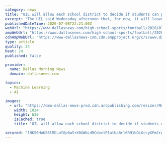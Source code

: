 ```yaml
---
category: news
title: "UIL will allow each school district to decide if students can play sports if they choose to do virtual learning"
excerpt: "The UIL said Wednesday afternoon that, for now, it will leave it up to each individual school district to determine if students will be eligible to"
publishedDateTime: 2020-07-08T22:21:00Z
webUrl: "https://www.dallasnews.com/high-school-sports/football/2020/07/08/uil-will-allow-each-school-district-to-decide-if-students-can-play-sports-if-they-choose-to-do-virtual-learning/"
ampWebUrl: "https://www.dallasnews.com/high-school-sports/football/2020/07/08/uil-will-allow-each-school-district-to-decide-if-students-can-play-sports-if-they-choose-to-do-virtual-learning/?outputType=amp"
cdnAmpWebUrl: "https://www-dallasnews-com.cdn.ampproject.org/c/s/www.dallasnews.com/high-school-sports/football/2020/07/08/uil-will-allow-each-school-district-to-decide-if-students-can-play-sports-if-they-choose-to-do-virtual-learning/?outputType=amp"
type: article
quality: 24
heat: 24
published: false

provider:
  name: Dallas Morning News
  domain: dallasnews.com

topics:
  - Machine Learning
  - AI

images:
  - url: "https://dmn-dallas-news-prod.cdn.arcpublishing.com/resizer/MAwoeCHHLtCsGc3AMCQTChPpwZw=/1200x630/smart/filters:no_upscale()/cloudfront-us-east-1.images.arcpublishing.com/dmn/7CZ7TH4XUGQY6FYC5UTIH7DLWU.jpg"
    width: 1024
    height: 630
    isCached: true
    title: "UIL will allow each school district to decide if students can play sports if they choose to do virtual learning"

secured: "lNKS0HoUB6lMDLuY8p0aS+X0GWbLdRCdoctP1atUa8rl6R91bDiGccyXPmJrg6cZ/YQAkhkp1t5fQEpcLMzoN7SEkpC9BnlPbERvlLfahERDe6grSi6YBq86ZBkkNdGS6SAB8OTKupRyC40UFI9+YiRh/Y5jxVMPoZMYaBxGcW6YEbdWRQSO5RckkBafFe5vESoTvmgoOortOMbWrV/DnPoUf+toPJ0qhFgBIpp/ZxWIyt4O+ch2FvnUMNYpKomLu8jIQApx2YFgAdmyZsDgMQmDSmniNong6Ba7vfOc2jrs9Mp0xB79WHwBJ47hb5mZ1O668z/Ik+EAOIlzLSrlxQ==;QlKKdZetIUDJM2HWRoCzVA=="
---
```



